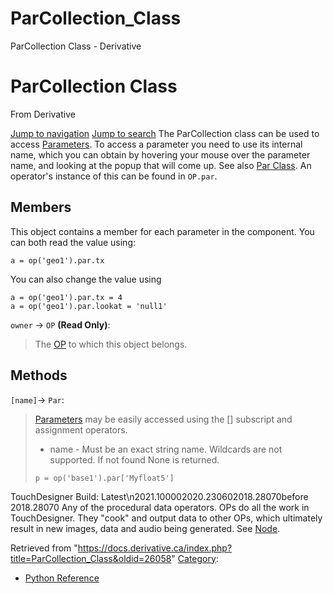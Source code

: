 

# ParCollection_Class

ParCollection Class - Derivative




# ParCollection Class
From Derivative

[Jump to navigation](#mw-head)
[Jump to search](#searchInput)
The ParCollection class can be used to access [Parameters](Par_Class.html "Par Class"). To access a parameter you need to use its internal name, which you can obtain by hovering your mouse over the parameter name, and looking at the popup that will come up. See also [Par Class](Par_Class.html "Par Class"). An operator's instance of this can be found in `OP.par`.
  

## Members
This object contains a member for each parameter in the component. You can both read the value using:
```
a = op('geo1').par.tx
```
You can also change the value using
```
a = op('geo1').par.tx = 4
a = op('geo1').par.lookat = 'null1'
```
`owner` → `OP` **(Read Only)**:
> The [OP](OP_Class.html "OP Class") to which this object belongs.
## Methods
`[name]`→ `Par`:
> [Parameters](Par_Class.html "Par Class") may be easily accessed using the [] subscript and assignment operators.
> 
> * name - Must be an exact string name. Wildcards are not supported. If not found None is returned.
> 
> ```
> p = op('base1').par['Myfloat5']
> 
> ```
TouchDesigner Build: Latest\n2021.100002020.230602018.28070before 2018.28070
Any of the procedural data operators. OPs do all the work in TouchDesigner. They "cook" and output data to other OPs, which ultimately result in new images, data and audio being generated. See [Node](Node.html "Node").

Retrieved from "<https://docs.derivative.ca/index.php?title=ParCollection_Class&oldid=26058>"
[Category](Special_Categories.html "Special:Categories"):
* [Python Reference](Category_Python_Reference.html "Category:Python Reference")